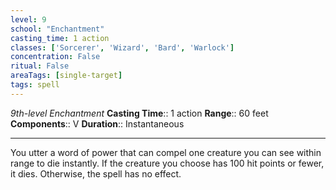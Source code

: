 ```yaml
---
level: 9
school: "Enchantment"
casting_time: 1 action
classes: ['Sorcerer', 'Wizard', 'Bard', 'Warlock']
concentration: False
ritual: False
areaTags: [single-target]
tags: spell
---
```


_9th-level Enchantment_
**Casting Time**:: 1 action
**Range**:: 60 feet
**Components**:: V
**Duration**:: Instantaneous

---

You utter a word of power that can compel one creature you can see within range to die instantly. If the creature you choose has 100 hit points or fewer, it dies. Otherwise, the spell has no effect.



